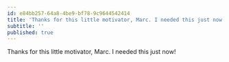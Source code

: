 ```yaml
---
id: e84bb257-64a8-4be9-bf78-9c9644542414
title: 'Thanks for this little motivator, Marc. I needed this just now!'
subtitle: ''
published: true
---
```




Thanks for this little motivator, Marc. I needed this just now!

